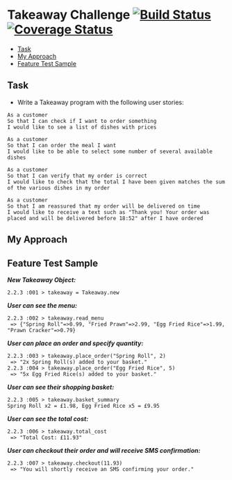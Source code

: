 Takeaway Challenge [![Build Status](https://travis-ci.org/hsheikhm/takeaway-challenge.svg?branch=master)](https://travis-ci.org/hsheikhm/takeaway-challenge) [![Coverage Status](https://coveralls.io/repos/hsheikhm/takeaway-challenge/badge.svg?branch=master&service=github)](https://coveralls.io/github/hsheikhm/takeaway-challenge?branch=master)
==================

* [Task](#task)
* [My Approach](#my-approach)
* [Feature Test Sample](#feature-test-sample)

Task
-----
* Write a Takeaway program with the following user stories:

```
As a customer
So that I can check if I want to order something
I would like to see a list of dishes with prices

As a customer
So that I can order the meal I want
I would like to be able to select some number of several available dishes

As a customer
So that I can verify that my order is correct
I would like to check that the total I have been given matches the sum of the various dishes in my order

As a customer
So that I am reassured that my order will be delivered on time
I would like to receive a text such as "Thank you! Your order was placed and will be delivered before 18:52" after I have ordered
```

My Approach
------------




Feature Test Sample
--------------------
***New Takeaway Object:***
```
2.2.3 :001 > takeaway = Takeaway.new
```
***User can see the menu:***
```
2.2.3 :002 > takeaway.read_menu
 => {"Spring Roll"=>0.99, "Fried Prawn"=>2.99, "Egg Fried Rice"=>1.99, "Prawn Cracker"=>0.79}
```
***User can place an order and specify quantity:***
```
2.2.3 :003 > takeaway.place_order("Spring Roll", 2)
 => "2x Spring Roll(s) added to your basket."
2.2.3 :004 > takeaway.place_order("Egg Fried Rice", 5)
 => "5x Egg Fried Rice(s) added to your basket."
```
***User can see their shopping basket:***
```
2.2.3 :005 > takeaway.basket_summary
Spring Roll x2 = £1.98, Egg Fried Rice x5 = £9.95
```
***User can see the total cost:***
```
2.2.3 :006 > takeaway.total_cost
 => "Total Cost: £11.93"
```
***User can checkout their order and will receive SMS confirmation:***
```
2.2.3 :007 > takeaway.checkout(11.93)
 => "You will shortly receive an SMS confirming your order."
```
